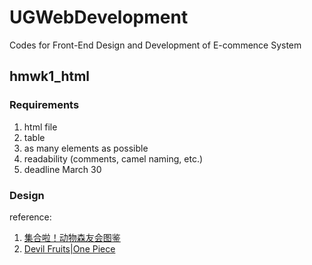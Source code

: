# UGWebDevelopment
Codes for Front-End Design and Development of E-commence System

## hmwk1_html
### Requirements
1. html file
2. table
3. as many elements as possible
4. readability (comments, camel naming, etc.)
5. deadline March 30

### Design
reference: 
1. [集合啦！动物森友会图鉴](https://diobulanduo.gitee.io/animalcrossing.github.io/#/furniture)
2. [Devil Fruits|One Piece](https://onepiece.fandom.com/wiki/Devil_Fruit)
